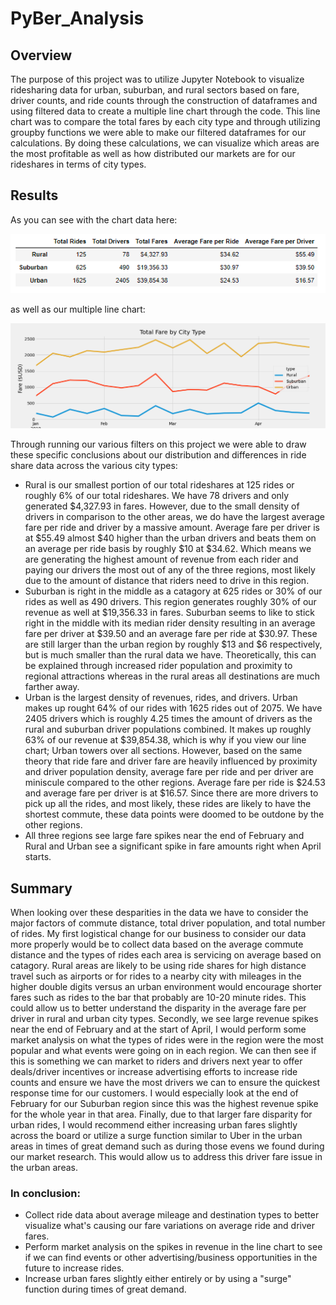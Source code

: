 # PyBer_Analysis

## Overview
The purpose of this project was to utilize Jupyter Notebook to visualize ridesharing data for urban, suburban, and rural sectors based on fare, driver counts, and ride counts through the construction of dataframes and using filtered data to create a multiple line chart through the code. This line chart was to compare the total fares by each city type and through utilizing groupby functions we were able to make our filtered dataframes for our calculations. By doing these calculations, we can visualize which areas are the most profitable as well as how distributed our markets are for our rideshares in terms of city types.

## Results
As you can see with the chart data here: 

![PyBer Chart Data](analysis/pyber_chart.png)

as well as our multiple line chart: 

![PyBer Multiple Line Chart](analysis/PyBer_fare_summary.png)


Through running our various filters on this project we were able to draw these specific conclusions about our distribution and differences in ride share data across the various city types:

- Rural is our smallest portion of our total rideshares at 125 rides or roughly 6% of our total rideshares. We have 78 drivers and only generated $4,327.93 in fares. However, due to the small density of drivers in comparison to the other areas, we do have the largest average fare per ride and driver by a massive amount. Average fare per driver is at $55.49 almost $40 higher than the urban drivers and beats them on an average per ride basis by roughly $10 at $34.62. Which means we are generating the highest amount of revenue from each rider and paying our drivers the most out of any of the three regions, most likely due to the amount of distance that riders need to drive in this region.
- Suburban is right in the middle as a catagory at 625 rides or 30% of our rides as well as 490 drivers. This region generates roughly 30% of our revenue as well at $19,356.33 in fares. Suburban seems to like to stick right in the middle with its median rider density resulting in an average fare per driver at $39.50 and an average fare per ride at $30.97. These are still larger than the urban region by roughly $13 and $6 respectively, but is much smaller than the rural data we have. Theoretically, this can be explained through increased rider population and proximity to regional attractions whereas in the rural areas all destinations are much farther away.
- Urban is the largest density of revenues, rides, and drivers. Urban makes up rought 64% of our rides with 1625 rides out of 2075. We have 2405 drivers which is roughly 4.25 times the amount of drivers as the rural and suburban driver populations combined. It makes up roughly 63% of our revenue at $39,854.38, which is why if you view our line chart; Urban towers over all sections. However, based on the same theory that ride fare and driver fare are heavily influenced by proximity and driver population density, average fare per ride and per driver are miniscule compared to the other regions. Average fare per ride is $24.53 and average fare per driver is at $16.57. Since there are more drivers to pick up all the rides, and most likely, these rides are likely to have the shortest commute, these data points were doomed to be outdone by the other regions.
- All three regions see large fare spikes near the end of February and Rural and Urban see a significant spike in fare amounts right when April starts.

## Summary
When looking over these desparities in the data we have to consider the major factors of commute distance, total driver population, and total number of rides. My first logistical change for our business to consider our data more properly would be to collect data based on the average commute distance and the types of rides each area is servicing on average based on catagory. Rural areas are likely to be using ride shares for high distance travel such as airports or for rides to a nearby city with mileages in the higher double digits versus an urban environment would encourage shorter fares such as rides to the bar that probably are 10-20 minute rides. This could allow us to better understand the disparity in the average fare per driver in rural and urban city types. Secondly, we see large revenue spikes near the end of February and at the start of April, I would perform some market analysis on what the types of rides were in the region were the most popular and what events were going on in each region. We can then see if this is something we can market to riders and drivers next year to offer deals/driver incentives or increase advertising efforts to increase ride counts and ensure we have the most drivers we can to ensure the quickest response time for our customers. I would especially look at the end of February for our Suburban region since this was the highest revenue spike for the whole year in that area. Finally, due to that larger fare disparity for urban rides, I would recommend either increasing urban fares slightly across the board or utilize a surge function similar to Uber in the urban areas in times of great demand such as during those evens we found during our market research. This would allow us to address this driver fare issue in the urban areas.

### In conclusion:
- Collect ride data about average mileage and destination types to better visualize what's causing our fare variations on average ride and driver fares.
- Perform market analysis on the spikes in revenue in the line chart to see if we can find events or other advertising/business opportunities in the future to increase rides.
- Increase urban fares slightly either entirely or by using a "surge" function during times of great demand.
